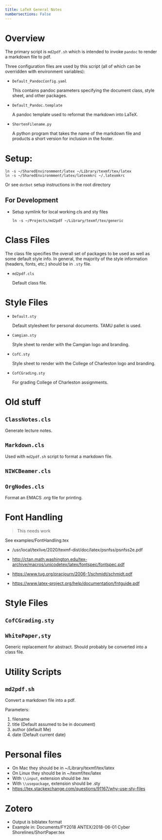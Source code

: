 ```yaml
---
title: LaTeX General Notes
numbersections: False
---
```


# Overview

The primary script is `md2pdf.sh` which is intended to invoke `pandoc` to render a markdown file to pdf. 

Three configuration files are used by this script (all of which can be overridden with environment variables):

- `Default_PandocConfig.yaml`

    This contains pandoc parameters specifying the document class, style sheet, and other packages.

- `Default_Pandoc.template`

    A pandoc template used to reformat the markdown into LaTeX.

- `ShortenFilename.py`

    A python program that takes the name of the markdown file and products a short version for inclusion in the footer.

# Setup:

```shell
ln -s ~/SharedEnvironmment/latex ~/Library/texmf/tex/latex
ln -s ~/SharedEnvironmment/latex/latexmkrc ~/.latexmkrc
```

Or see `dotbot` setup instructions in the root directory


## For Development

- Setup symlink for local working cls and sty files

    ```shell
    ln -s ~/Projects/md2pdf ~/Library/texmf/tex/generic
    ```

# Class Files

The class file specifies the overall set of packages to be used as well as some default style info. In general, the majority of the style information (headers, fonts, etc.) should be in `.sty` file.

- `md2pdf.cls`

    Default class file.

# Style Files

- `Default.sty`

    Default stylesheet for personal documents. TAMU pallet is used.

- `Camgian.sty`

    Style sheet to render with the Camgian logo and branding.

- `CofC.sty`

    Style sheet to render with the College of Charleston logo and branding.

- `CofCGrading.sty`

    For grading College of Charleston assignments.

# Old stuff

## `ClassNotes.cls`

Generate lecture notes.

## `Markdown.cls`

Used with `md2pdf.sh` script to format a markdown file.

## `NIWCBeamer.cls`

## `OrgNodes.cls`

Format an EMACS .org file for printing.

# Font Handling

> This needs work

See examples/FontHandling.tex

- /usr/local/texlive/2020/texmf-dist/doc/latex/psnfss/psnfss2e.pdf

- http://ctan.math.washington.edu/tex-archive/macros/unicodetex/latex/fontspec/fontspec.pdf
- https://www.tug.org/pracjourn/2006-1/schmidt/schmidt.pdf
- https://www.latex-project.org/help/documentation/fntguide.pdf

# Style Files

## `CofCGrading.sty`

## `WhitePaper,sty`

Generic replacement for abstract. Should probably be converted into a class file.

# Utility Scripts

## `md2pdf.sh`

Convert a markdown file into a pdf.

Parameters:

1. filename
2. title (Default assumed to be in document)
3. author (default Me)
4. date (Default current date)

# Personal files

- On Mac they should be in ~/Library/texmf/tex/latex
- On Linux they should be in ~/texmf/tex/latex
- With `\\input`, extension should be .tex
- With `\\usepackage`, extension should be .sty
- https://tex.stackexchange.com/questions/91167/why-use-sty-files

# Zotero
- Output is biblatex format
- Example in: Documents/FY2018 ANTEX/2018-06-01 Cyber Shorelines/ShortPaper.tex

